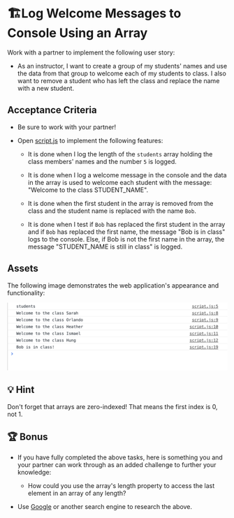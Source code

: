 # 🏗️Log Welcome Messages to Console Using an Array

Work with a partner to implement the following user story:

* As an instructor, I want to create a group of my students' names and use the data from that group to welcome each of my students to class. I also want to remove a student who has left the class and replace the name with a new student.

## Acceptance Criteria 

* Be sure to work with your partner!

* Open [script.js](12-Stu_Arrays/Unsolved/script.js) to implement the following features:

  * It is done when I log the length of the `students` array holding the class members' names and the number `5` is logged.

  * It is done when I log a welcome message in the console and the data in the array is used to welcome each student with the message: "Welcome to the class STUDENT_NAME".

  * It is done when the first student in the array is removed from the class and the student name is replaced with the name `Bob`.

  * It is done when I test if `Bob` has replaced the first student in the array and if `Bob` has replaced the first name, the message "Bob is in class" logs to the console.  Else, if Bob is not the first name in the array, the message "STUDENT_NAME is still in class" is logged. 

## Assets

The following image demonstrates the web application's appearance and functionality:

![Image of console logs of successfully completed task](assets/image.png)

## 💡 Hint

Don't forget that arrays are zero-indexed! That means the first index is 0, not 1. 

## 🏆 Bonus

* If you have fully completed the above tasks, here is something you and your partner can work through as an added challenge to further your knowledge:

  * How could you use the array's length property to access the last element in an array of any length?

* Use [Google](https://www.google.com) or another search engine to research the above.

